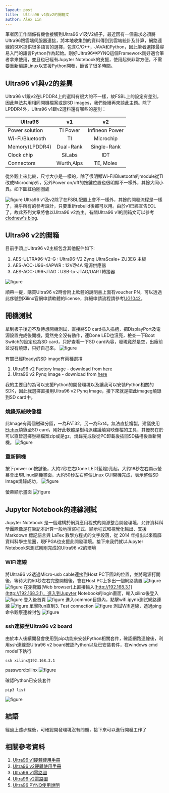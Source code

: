 ```yaml
---
layout: post
title:  Ultra96 v1與v2的開箱文
author: Alex Lin
---
```


筆者因工作關係有機會接觸到Ultra96 v1及V2板子，最近因有一個需求必須將Ultra96跟雲端伺服器連接，將本地收集到的資料傳到到雲端統計及計算，網路連線的SDK提供很多語言的選擇，包含C/C++，JAVA和Python，因此筆者選擇最容易入門的語言Python作為起始。剛好Ultra96中PYNQ這個Framework剛好適合筆者拿來使用，並且也已經有Jupyter Notebook的支援，使用起來非常方便，不需要重新編譯Linux以支援Python開發，節省了很多時間。

## Ultra96 v1與v2的差異
Ultra96 v1跟v2在LPDDR4上的選料有很大的不一樣，故FSBL上的設定有差別，因此無法共用相同開機檔案或是SD images，我們後續再來談此主題。除了LPDDR4外，Ultra96 v1跟v2選料還有哪些的差別：

| Ultra96         |     v1     |      v2        |
|-----------------|:----------:|:--------------:|
| Power solution  | TI Power   | Infineon Power |
| Wi-Fi/Bluetooth | TI         | Microchip      |
| Memory(LPDDR4)  | Dual-Rank  | Single-Rank    |
| Clock chip      | SiLabs     | IDT            |
| Connectors      | Wurth,Alps | TE, Molex      |


從外觀上來比較，尺寸大小是一樣的，除了很明顯Wi-Fi/Bluetooth的module從TI改成Microchip外，另外Power on/off的按鍵位置也很明顯不一樣外，其餘大同小異。如下圖紅色圈圈處

![figure](/assets/posts/2019-10-09/ultra96-combi.png)
Ultra96 v1及v2除了在FSBL配置上會不一樣外，其餘的開發流程是一樣了，幾乎所有的參考設計，只要重新rebuild後都可以用。由於v1已經宣告EOL了，故此系列文章將會以Ultra96 v2為主。有關Ultra96 v1的開箱文可以參考[clodnew's blog](https://coldnew.github.io/f4865ec/).

## Ultra96 v2的開箱
目前手頭上Ultra96 v2主板包含其他配件如下:
1. AES-ULTRA96-V2-G : Ultra96-V2 Zynq UltraScale+ ZU3EG 主板
2. AES-ACC-U96-4APWR : 12V@4A 電源供應器
3. AES-ACC-U96-JTAG : USB-to-JTAG/UART轉接器

![figure](/assets/posts/2019-10-09/IMG_1474.png)

順帶一提，購買Ultra96 v2時會附上軟體的說明書上面有voucher PN，可以透過此序號到Xilinx官網申請軟體的license，詳細申請流程請參考[UG1042](https://www.xilinx.com/support/documentation/boards_and_kits/install/ug1042-voucher-license-install.pdf)。

## 開機測試
拿到板子後迫不及待想開機測試，直接將SD card插入插槽，把DisplayPort及電源設置完成後開機，竟然完全沒有動作，連Done LED也沒亮，檢查一下Boot Switch的設定也為SD card，只好查看一下SD card內容，發現竟然是空，出廠前並沒有燒錄，只好自己來。
![figure](/assets/posts/2019-10-09/IMG_1475.png)

有關已經Ready的SD image有兩種選擇
1. Ultra96 v2 Factory Image - download from [here](https://www.element14.com/community/docs/DOC-93677/l/ultra96v2factoryimagewrite190611zip) 
2. Ultra96 v2 Pynq Image - download from [here](http://avnet.me/ultra96-pynq-image-v2.4)

我的主要目的為可以支援Python的開發環境以及讓我可以安裝Python相關的SDK，因此我選擇直接用Ultra96 v2 Pynq Image，接下來就是把此imageg燒錄到SD card中。

### 燒錄系統映像檔
此Image有兩個磁碟分區，一為FAT32，另一為Ext4。無法直接複製，建議使用[Etcher](https:/etcher.io/)燒錄至SD card，剛好此軟體是樹梅派建議燒寫映像檔的工具，其優勢在於可以直皆選擇壓縮檔案zip或是gz，燒錄完成後從PC卸載後插回SD插槽後重新開機。
![figure](/assets/posts/2019-10-09/Etcher.png)

### 重新開機
按下power on按鍵後，大約2秒左右Done LED(藍燈)亮起，大約18秒左右顯示螢幕會出現Linux開機畫面，大約50秒左右整個Linux GUI開機完成，表示整個SD Image燒錄成功。
![figure](/assets/posts/2019-10-09/IMG_1476.png)

螢幕顯示畫面
![figure](/assets/posts/2019-10-09/IMG_1477.png)

## Jupyter Notebook的連線測試
Jupyter Notebook 是一個建構於網頁應用程式的開源整合開發環境，允許資料科學團隊像是在筆記本計算一般地撰寫程式、顯示程式和視覺化輸出、支援 Markdown 標記語言與 LaTex 數學方程式的文字段落，從 2014 年推出以來風靡資料科學生態圈，現FPGA也支援此開發環境。接下來我們就以Jupyter Notebook來測試剛剛完成的Ultra96 v2的環境

### WiFi連線
將Ultra96 v2透過Micro-usb cable連接到Host PC下圖2的位置，並將電源打開後，等待大約50秒左右完整開機後，會在Host PC上多出一個網路裝置
![figure](images/2019-10-09/ultra96_setup.png)
![figure](images/2019-10-09/ethernet.png)
在瀏覽器(Web browser)上直接輸入[http://192.168.3.1](http://192.168.3.1)，進入到Jupyter Notebook的login畫面，輸入xilinx後登入
![figure](/assets/posts/2019-10-09/pw.png)
登入後首頁
![figure](/assets/posts/2019-10-09/Jupyter_notebook_1.png)
進入common目錄內，點擊wifi.ipynb測試網路連線
![figure](/assets/posts/2019-10-09/Jupyter_notebook_2.png)
單擊Run直到3. Test connection
![figure](/assets/posts/2019-10-09/Jupyter_notebook_3.png)
測試Wifi連線，透過ping命令觀察連線封包
![figure](/assets/posts/2019-10-09/Jupyter_notebook_4.png)

### ssh連線至Ultra96 v2 board

由於本人後續開發會使用到pip功能來安裝Python相關套件，確認網路連線後，利用ssh連線至Ultra96 v2 board確認Python以及已安裝套件，在windows cmd model下執行
```
ssh xilinx@192.168.3.1
```
password:xilinx
![figure](/assets/posts/2019-10-09/python.png)

確認Python已安裝套件
```
pip3 list
```
![figure](/assets/posts/2019-10-09/pip.png)


## 結語
經過上述步驟後，可確認開發環境沒有問題，接下來可以進行開發工作了

## 相關參考資料
1. [Ultra96 v1硬體使用手冊](http://zedboard.org/sites/default/files/documentations/Ultra96-HW-User-Guide-rev-1-0-V0_9_preliminary.pdf)
2. [Ultra96 v2硬體使用手冊](https://www.element14.com/community/docs/DOC-92688/l/ultra96-v2-hw-user-guide-rev-1-0-v10preliminary?ICID=ultra96v2-datasheet-widget)
3. [Ultra96 v1電路圖](https://www.96boards.org/documentation/consumer/ultra96/ultra96-v1/hardware-docs/files/ultra96-schematics.pdf)
4. [Ultra96 v2電路圖](https://www.avnet.com/opasdata/d120001/medias/docus/193/Ultra96-V2%20Rev1%20Schematic.pdf)
5. [Ultra96 PYNQ使用說明](https://ultra96-pynq.readthedocs.io/en/latest/)
